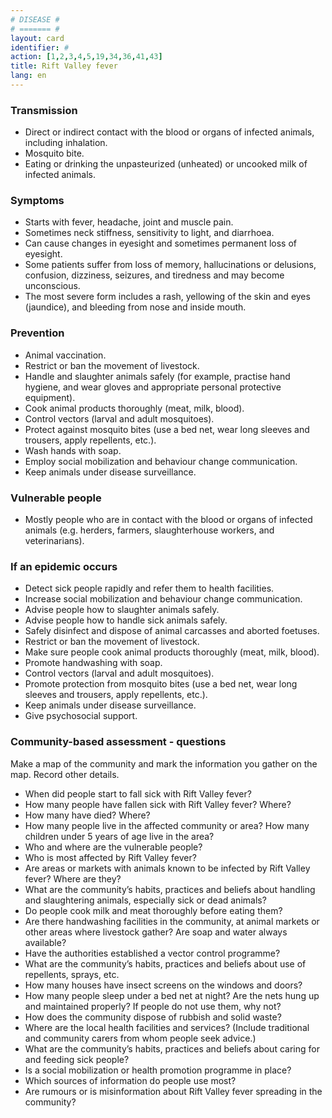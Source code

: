 ```yaml
---
# DISEASE #
# ======= #
layout: card
identifier: #
action: [1,2,3,4,5,19,34,36,41,43]
title: Rift Valley fever
lang: en
---
```


### Transmission

- Direct or indirect contact with the blood or organs of infected animals, including inhalation. 
- Mosquito bite. 
- Eating or drinking the unpasteurized (unheated) or uncooked milk of infected animals.

### Symptoms

- Starts with fever, headache, joint and muscle pain. 
- Sometimes neck stiffness, sensitivity to light, and diarrhoea. 
- Can cause changes in eyesight and sometimes permanent loss of eyesight. 
- Some patients suffer from loss of memory, hallucinations or delusions, confusion, dizziness, seizures, and tiredness and may become unconscious. 
- The most severe form includes a rash, yellowing of the skin and eyes (jaundice), and bleeding from nose and inside mouth.

### Prevention

- Animal vaccination.
- Restrict or ban the movement of livestock.
- Handle and slaughter animals safely (for example, practise hand hygiene, and wear gloves and appropriate personal protective equipment).
- Cook animal products thoroughly (meat, milk, blood).
- Control vectors (larval and adult mosquitoes). 
- Protect against mosquito bites (use a bed net, wear long sleeves and trousers, apply repellents, etc.).
- Wash hands with soap.
- Employ social mobilization and behaviour change communication. 
- Keep animals under disease surveillance.

### Vulnerable people

- Mostly people who are in  contact with the blood or organs of infected animals (e.g. herders, farmers, slaughterhouse workers, and veterinarians).

### If an epidemic occurs

- Detect sick people rapidly and refer them to health facilities. 
- Increase social mobilization and behaviour change communication. 
- Advise people how to slaughter animals safely.
- Advise people how to handle sick animals safely. 
- Safely disinfect and dispose of animal carcasses and aborted foetuses.
- Restrict or ban the movement of livestock.
- Make sure people cook animal products thoroughly (meat, milk, blood).
- Promote handwashing with soap.
- Control vectors (larval and adult mosquitoes). 
- Promote protection from mosquito bites (use a bed net, wear long sleeves and trousers, apply repellents, etc.). 
- Keep animals under disease surveillance. 
- Give psychosocial support. 

### Community-based assessment - questions

Make a map of the community and mark the information you gather on the map. Record other details.
- When did people start to fall sick with Rift Valley fever? 
- How many people have fallen sick with Rift Valley fever? Where? 
- How many have died? Where? 
- How many people live in the affected community or area? How many children under 5 years of age live in the area? 
- Who and where are the vulnerable people? 
- Who is most affected by Rift Valley fever?
- Are areas or markets with animals known to be infected by Rift Valley fever? Where are they? 
- What are the community’s habits, practices and beliefs about handling and slaughtering animals, especially sick or dead animals? 
- Do people cook milk and meat thoroughly before eating them? 
- Are there handwashing facilities in the community, at animal markets or other areas where livestock gather? Are soap and water always available? 
- Have the authorities established a vector control programme? 
- What are the community’s habits, practices and beliefs about use of repellents, sprays, etc. 
- How many houses have insect screens on the windows and doors? 
- How many people sleep under a bed net at night? Are the nets hung up and maintained properly? If people do not use them, why not? 
- How does the community dispose of rubbish and solid waste? 
- Where are the local health facilities and services? (Include traditional and community carers from whom people seek advice.) 
- What are the community’s habits, practices and beliefs about caring for and feeding sick people? 
- Is a social mobilization or health promotion programme in place? 
- Which sources of information do people use most? 
- Are rumours or is misinformation about Rift Valley fever spreading in the community? 

